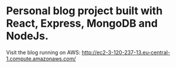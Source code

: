 # Personal blog project built with React, Express, MongoDB and NodeJs.

Visit the blog running on AWS: http://ec2-3-120-237-13.eu-central-1.compute.amazonaws.com/
